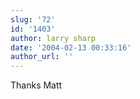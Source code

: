 ```yaml
---
slug: '72'
id: '1403'
author: larry sharp
date: '2004-02-13 00:33:16'
author_url: ''
---
```

Thanks Matt
